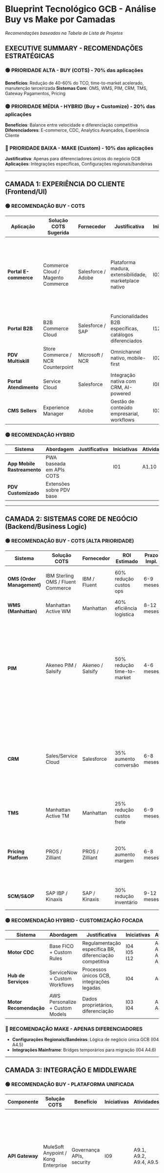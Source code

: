 Blueprint Tecnológico GCB - Análise Buy vs Make por Camadas
===========================================================
_Recomendações baseadas na Tabela de Lista de Projetos_

EXECUTIVE SUMMARY - RECOMENDAÇÕES ESTRATÉGICAS
----------------------------------------------

### 🟢 PRIORIDADE ALTA - BUY (COTS) - 70% das aplicações

**Benefícios**: Redução de 40-60% do TCO, time-to-market acelerado, manutenção terceirizada **Sistemas Core**: OMS, WMS, PIM, CRM, TMS, Gateway Pagamentos, Pricing

### 🟡 PRIORIDADE MÉDIA - HYBRID (Buy + Customize) - 20% das aplicações

**Benefícios**: Balance entre velocidade e diferenciação competitiva **Diferenciadores**: E-commerce, CDC, Analytics Avançados, Experiência Cliente

### 🔴 PRIORIDADE BAIXA - MAKE (Custom) - 10% das aplicações

**Justificativa**: Apenas para diferenciadores únicos do negócio GCB **Aplicações**: Integrações específicas, Configurações regionais/bandeiras

* * *

CAMADA 1: EXPERIÊNCIA DO CLIENTE (Frontend/UI)
----------------------------------------------

### 🟢 **RECOMENDAÇÃO BUY - COTS**

| Aplicação | Solução COTS Sugerida | Fornecedor | Justificativa | Iniciativas | Atividades | Obs. |
| --- | --- | --- | --- | --- | --- | --- |
| **Portal E-commerce** | Commerce Cloud / Magento Commerce | Salesforce / Adobe | Plataforma madura, extensibilidade, marketplace nativo | I03 |  A3.4, A3.6, A3.7, A3.8, A3.12  |  A busca inteligente, como **Algolia** ou **Elasticsearch**, é um "Quick Win" estratégico que visa melhorar a conversão do e-commerce |
| **Portal B2B** | B2B Commerce Cloud | Salesforce / SAP | Funcionalidades B2B específicas, catálogos diferenciados | I12 | A12.1, A12.2, A12.4 | |
| **PDV Multiskill** | Store Commerce / NCR Counterpoint | Microsoft / NCR | Omnichannel nativo, mobile-first |I02 | A2.1, A2.8, A2.11, A2.12 | |
| **Portal Atendimento** | Service Cloud | Salesforce | Integração nativa com CRM, AI-powered | I08 | A8.1 | |
| **CMS Sellers** | Experience Manager | Adobe | Gestão de conteúdo empresarial, workflows | I03 | A3.9, A3.10 | |

### 🟡 **RECOMENDAÇÃO HYBRID**

| Sistema | Abordagem | Justificativa | Iniciativas | Atividades | Obs. |
| --- | --- | --- | --- | --- | --- |
|**App Mobile Rastreamento**|PWA baseada em APIs COTS | | I01 | A1.10 | |
|**PDV Customizado**|Extensões sobre PDV base | | |  | |

* * *

CAMADA 2: SISTEMAS CORE DE NEGÓCIO (Backend/Business Logic)
-----------------------------------------------------------

### 🟢 **RECOMENDAÇÃO BUY - COTS (ALTA PRIORIDADE)**

| Sistema | Solução COTS | Fornecedor | ROI Estimado | Prazo Impl. | Iniciativas | Atividades | Obs. |
| --- | --- | --- | --- | --- | --- | --- | --- |
| **OMS (Order Management)** | IBM Sterling OMS / Fluent Commerce | IBM / Fluent | 60% redução custos ops | 6-9 meses | I01<br> I03<br> I02<br> I08<br> I06 | A1.2, A1.4<br> A3.6<br> A2.7<br> A8.6<br> A6.7 | |
| **WMS (Manhattan)** | Manhattan Active WM | Manhattan | 40% eficiência logística | 8-12 meses | I01<br> I06<br> I02 |  A1.9 <br> A6.3, A6.5<br> A2.10 | |
| **PIM** | Akeneo PIM / Salsify | Akeneo / Salsify | 50% redução time-to-market | 4-6 meses | I03 | A3.2 | O **PIM Akeneo** é listado como um "Quick Win" estratégico para o Catálogo Unificado (E01), visando ter o catálogo pronto em 1/3 do tempo atual |
| **CRM** | Sales/Service Cloud | Salesforce | 35% aumento conversão | 6-8 meses |I01<br> I02<br> I04<br> I05<br> I07<br> I08 | A1.1<br> A2.13<br> A4.8<br> A5.5<br> A7.3<br> A8.3, A8.7 | O **Salesforce CRM** é um "Quick Win" para a Visão Cliente (E04), visando aumentar a eficiência dos vendedores |
| **TMS** | Manhattan Active TM | Manhattan | 25% redução custos frete | 6-9 meses | I01 | A1.3 | |
| **Pricing Platform** | PROS / Zilliant | PROS / Zilliant | 20% aumento margem | 6-8 meses | I07 | A7.1, A7.4 | O **Pricing Dinâmico** é um "Quick Win" estrutural que busca aumentar a margem líquida |
| **SCM/S&OP** | SAP IBP / Kinaxis | SAP / Kinaxis | 30% redução inventário | 9-12 meses | I01<br> I06 | A1.8<br> A6.1, A6.5, A6.10 | |

### 🟡 **RECOMENDAÇÃO HYBRID - CUSTOMIZAÇÃO FOCADA**

| Sistema | Abordagem | Justificativa | Iniciativas | Atividades | Obs. |
| --- | --- | --- | --- | --- | --- |
| **Motor CDC** | Base FICO + Custom Rules | Regulamentação específica BR, diferenciação competitiva | I04 <br> I05<br> I12 | A4.8<br> A5.1, A5.2, A5.3<br> A12.5 | |
| **Hub de Serviços** | ServiceNow + Custom Workflows | Processos únicos GCB, integrações legadas | I04 | A4.4, A4.6 | |
| **Motor Recomendação** | AWS Personalize + Custom Models | Dados proprietários, diferenciação |  I03<br> I04 | A3.5<br> A4.2 | |

### 🔴 **RECOMENDAÇÃO MAKE - APENAS DIFERENCIADORES**

*   **Configurações Regionais/Bandeiras**: Lógica de negócio única GCB (I04 A4.5)
*   **Integrações Mainframe**: Bridges temporários para migração (I04 A4.6)

* * *

CAMADA 3: INTEGRAÇÃO E MIDDLEWARE
---------------------------------

### 🟢 **RECOMENDAÇÃO BUY - PLATAFORMA UNIFICADA**

| Componente | Solução COTS | Benefício | Iniciativas | Atividades | Obs. |
| --- | --- | --- | --- | --- | --- |
| **API Gateway** | MuleSoft Anypoint / Kong Enterprise | Governança APIs, security | I09 | A9.1, A9.2, A9.4, A9.5 | O **Adyen Payment Hub** é um "Super Quick Win" e o **Gateway Pagamentos Unificado** é um "Quick Win" estratégico, com foco em aumentar a conversão |
| **ESB/iPaaS** | MuleSoft / Boomi / Azure Logic Apps | Integrações pré-construídas | | | |
| **Gateway Pagamentos** | Adyen / Stripe Connect | PCI compliance, métodos locais | | | |
| **Hub Conciliação** | Adyen Financial Platforms | Automação 95% conciliação | I02<br> I09<br> I12 | A2.4<br> A9.8<br> A12.3 | |

### 🟡 **HYBRID - CONFIGURAÇÃO INTENSIVA**

| Sistema | Abordagem | Justificativa | Iniciativas | Atividades | Obs. |
| --- | --- | --- | --- | --- | --- |
|**Hub Fretes**| Plataforma base + integrações regionais | Integração dos canais com novo hub de fretes e construção de torre de controle unificada com solução de TMS" se alinha com o Hub Fretes | I01 | A1.3 |  |
|**Hub Pedidos** | OMS COTS + orchestration customizada | Integração dos canais com hub de pedidos unificado e configurável entre canais e bandeiras" é diretamente relacionada ao Hub Pedidos | I01 | A1.4 | O "Orquestrador Pedidos" é um "Quick Win" para a Gestão de Pedidos (E02) visando uma experiência de checkout unificada |

* * *

CAMADA 4: DADOS E ANALYTICS
---------------------------

### 🟢 **RECOMENDAÇÃO BUY - CLOUD NATIVE**

| Solução | Plataforma | ROI | Iniciativas | Atividades | Obs. |
| --- | --- | --- | --- | --- | --- |
| **Customer Data Platform** | Segment / Treasure Data | 40% melhoria segmentação | I01 | A1.1 | O CDP Segment é um "Quick Win" para a Visão Cliente (E04), com o objetivo de tornar as campanhas mais efetivas<br>A CDP + Segmentação Avançada é um "Quick Win" estrutural para efetividade de campanhas e personalização |
| **Advanced Analytics** | Databricks / Snowflake | 50% redução time-to-insight | I01<br>I05<br> I06<br> I07 | A1.6<br>A5.4<br> A6.11<br> A7.5 | |
| **BI/Dashboards** | Tableau / PowerBI | 60% redução relatórios manuais | | | Analytics em Tempo Real (Tableau/PowerBI + Snowflake) é um "Quick Win" estratégico, focado em decisões data-driven e otimização de estoque |
| **ML/AI Platform** | AWS SageMaker / Azure ML | 30% aumento precisão modelos | I03 | A3.5 | "AI/ML avançado" é uma fase de otimização futura no roadmap |

### 🟡 **HYBRID - DADOS PROPRIETÁRIOS**

| Sistema | Abordagem | Justificativa | Iniciativas | Atividades | Obs. |
| --- | --- | --- | --- | --- | --- |
|**Loyalty Engine** | Base Salesforce + regras customizadas | | I02<br> I04<br> I05 | A2.5, A2.13<br> A4.8<br> A5.5 | O Loyalty Unificado é um "Quick Win" para a Visão Cliente (E04), visando aumentar a frequência de compra de clientes VIP |
|**Analytics CDC** | Plataforma ML + modelos proprietários | | I05 | A5.4 | |

* * *

CAMADA 5: INFRAESTRUTURA E SEGURANÇA
------------------------------------

### 🟢 **RECOMENDAÇÃO BUY - CLOUD FIRST**

| Componente | Solução | Justificativa | Iniciativas | Atividades | Obs. |
| --- | --- | --- | --- | --- | --- |
| **Cloud Infrastructure** | AWS / Azure Multi-Region | Elasticidade, disaster recovery |I02 | A2.2 | Finalizar a migração de 10 funcionalidades legadas do Mainframe por meio de modernização para cloud" é uma atividade direta. A estratégia geral do blueprint é "Cloud First" e "AWS-FIRST" |
| **Security/Identity** | Okta / Azure AD | Compliance, SSO omnichanal | I08 | A8.4 | |
| **Monitoring** | Datadog / New Relic | Observabilidade full-stack | | | O New Relic/Datadog é um "Super Quick Win" e o API Gateway + Monitoramento é um "Quick Win" estratégico, ambos visando visibilidade total dos sistemas e alertas proativos |
| **Backup/DR** | Veeam Cloud / AWS Backup | RTO/RPO garantidos | | | |

* * *

🚀 QUICK WINS DETALHADOS POR INICIATIVA ESTRUTURANTE
----------------------------------------------------

### **E01 - CATÁLOGO UNIFICADO - Quick Wins**

| Solução | Prazo | Investimento | ROI 6M | Benefício Chave |
| --- | --- | --- | --- | --- |
| **PIM Akeneo** | 12 sem | R$ 2.5M | R$ 12M | Catálogo em 1/3 do tempo atual |
| **Elastic Search** | 8 sem | R$ 800K | R$ 28M | +18% conversão por busca relevante |
| **CDN Global** | 4 sem | R$ 400K | R$ 5M | +2s velocidade = +7% conversão |

### **E02 - GESTÃO PEDIDOS - Quick Wins**

| Solução | Prazo | Investimento | ROI 6M | Benefício Chave |
| --- | --- | --- | --- | --- |
| **OMS Fluent Lite** | 16 sem | R$ 4M | R$ 25M | -30% cancelamentos por ruptura |
| **Orquestrador Pedidos** | 12 sem | R$ 2M | R$ 15M | Unified checkout experience |
| **Tracking em Tempo Real** | 8 sem | R$ 1.2M | R$ 8M | -50% chamados "onde está?" |

### **E03 - ESTOQUE OTIMIZADO - Quick Wins**

| Solução | Prazo | Investimento | ROI 6M | Benefício Chave |
| --- | --- | --- | --- | --- |
| **Demand Sensing** | 12 sem | R$ 3M | R$ 35M | -25% ruptura itens A |
| **Inventory Visibility** | 8 sem | R$ 1.5M | R$ 18M | Ship-from-store habilitado |
| **Smart Replenishment** | 16 sem | R$ 2.8M | R$ 22M | -15% estoque morto |

### **E04 - VISÃO CLIENTE - Quick Wins**

| Solução | Prazo | Investimento | ROI 6M | Benefício Chave |
| --- | --- | --- | --- | --- |
| **Salesforce CRM** | 16 sem | R$ 5M | R$ 38M | +25% eficiência vendedores |
| **CDP Segment** | 12 sem | R$ 2.2M | R$ 22M | Campanhas 3x mais efetivas |
| **Loyalty Unificado** | 20 sem | R$ 3.5M | R$ 30M | +40% frequência compra clientes VIP |

* * *

## Tabela de Lista de Projetos

| Iniciativa | Atividade | Descrição | Estruturante | T-shirt | Dados | Front | Integração | Back |
| --- | --- | --- | --- | --: | --: | --: | --: | --: |
| I01 | ​A1.1 | ​Integração dos canais com a nova base centralizada de clientes | E04 | P | x | x |
| I01 | A1.10 | Implementação de novas tecnologias de rastreio e monitoramento de cargas (beacon, smart tags e etc) |  |  |  |
| I01 | ​A1.2 | Implementação de OMS e Gestão Avançada de Pedidos | E02 | G | x | x | x |
| I01 | ​A1.3 | ​Integração dos canais com novo hub de fretes e construção de torre de controle unificada com solução de TMS | E03 | M | x | x | x |
| I01 | A1.4 | ​Integração dos canais com hub de pedidos unificado e configurável entre canais e bandeiras | E02 | M | x | x | x | x |
| I01 | A1.5 | Desenvolvimento de novas modalidades de frete focadas em regionalização de embarcadores |  |  |  |
| I01 | A1.6 | Advanced Analytics para aumentar assertividade e informatividade da torre de controle |  |  |  |
| I01 | A1.7 | Evolução de capacidades de logistica reversa  |  |  |  |
| I01 | A1.8 | Integração WMS com plataformas de S&OP |  |  |  |
| I01 | A1.9 | Integração Manhattan com ERP (SAP) e remoção de legado |  |  |  |
| I12 | A12.1 | Nova plataforma de gestão de sortimentos para B2B |  | P | x | x | x |
| I12 | A12.2 | Desenvolvimento de nova loja integrada |  | M | x | x | x |
| I12 | A12.3 | Integração automatica com ERP para conciliação automatica |  | M | x | x | x |
| I12 | A12.4 | Nova plataforma de administração para B2B |  | M | x | x | x |
| I12 | A12.5 | Desenvolvimento de componente de CDC integrado para B2B |  | M | x | x | x |
| I12 | A12.6 | Desenvolvimento de componente de S&S integrado para B2B |  | M | x | x | x |
| I02 | A2.1 | Modernização PDV Multiskill Desk e Mobile e Estudo de PDV COTS | - | 2M | x | x | x |
| I02 | A2.10 | Integração retaguarda com ERP e WMS |  |  |  |
| I02 | A2.11 | Implementação PDV Vanilla |  |  |  |
| I02 | A2.12 | Customização PDV |  |  |  |
| I02 | A2.13 | Integração Loyalty/CRM |  |  |  |
| I02 | A2.2 | Finalizar a migração de 10 funcionalidades legadas do Mainframe por meio de modernização para cloud | - | 2M | x | x | x |
| I02 | A2.3 | Habilitação de oferta de produtos complementares (cross-sell e up-sell) para múltiplos itens | I03, E01, E03 | G | x | x | x |
| I02 | A2.3 | Habilitação de oferta de produtos complementares (cross-sell e up-sell) para múltiplos itens | E01 | G |  |
| I02 | A2.3 | Habilitação de oferta de produtos complementares (cross-sell e up-sell) para múltiplos itens | E03 | G |  |
| I02 | A2.4 | ​Automatização do processo de conciliação de pagamentos para eliminar erros e riscos financeiros | E03 |  | x | x | x |
| I02 | A2.5 | ​Integração com parceiros e programas de fidelidade |  - |  | x | x | x |
| I02 | A2.6 | Seleção de Retaguarda de Loja - Mercado |  |  |  |
| I02 | A2.7 | Integração com OMS |  |  |  |
| I02 | A2.8 | Seleção de PDV- Mercado |  |  |  |
| I02 | A2.9 | Implementação Retaguarda |  |  |  |
| I03 | A3.1 | ​Redesenho do Customer Journey da jornada de busca (filtros, selos e flags) integrada ao novo catalogo de produtos | E01 | G | x | x | x |
| I03 | A3.10 | Desenvolvimento de nova plataforma para sellers |  | G | x | x | x | x |
| I03 | A3.11 | Rankeamento de Sellers |  | P | x | x | x |
| I03 | A3.12 | Experiencia personalizada da jornada do cliente |  | G | x | x | x | x |
| I03 | A3.2 | Integração com solução de Gestão do Catálogo e Informações de Produtos (PIM) | E01, E02 | P | x | x | x |
| I03 | A3.2 | Integração com solução de Gestão do Catálogo e Informações de Produtos (PIM) | E01 | P |  |
| I03 | A3.2 | Integração com solução de Gestão do Catálogo e Informações de Produtos (PIM) | E02 | P |  |
| I03 | A3.3 | ​Melhorias na jornada de PDP (fechamento de compra, reviews, características do produto, entre outros)  | E02, E04 | M | x | x | x |
| I03 | A3.3 | ​Melhorias na jornada de PDP (fechamento de compra, reviews, características do produto, entre outros)  | E02 | M |  |
| I03 | A3.3 | ​Melhorias na jornada de PDP (fechamento de compra, reviews, características do produto, entre outros)  | E04 | M |  |
| I03 | A3.4 | ​Redesenho do Customer Journey em outras jornadas (carrinho e checkout) | E01 | G |  |
| I03 | A3.4 | ​Redesenho do Customer Journey em outras jornadas (carrinho e checkout) | E02 | G |  |
| I03 | A3.4 | ​Redesenho do Customer Journey em outras jornadas (carrinho e checkout) | E03 | G |  |
| I03 | A3.4 | ​Redesenho do Customer Journey em outras jornadas (carrinho e checkout) | E01, E02, E03 | G | x | x | x | x |
| I03 | A3.5 | ​Desenvolvimento de motor com AI de recomendação de produtos de vitrine para o perfil do cliente | E04 | M | x | x | x | x |
| I03 | A3.6 | Integração plataforma de e-commerce com OMS |  | P |  | x | x |
| I03 | A3.7 | Seleção e implementação de nova plataforma de e-commerce  |  | G | X | X | X | X |
| I03 | A3.8 | Integração da nova plataforma com ERP e WMS |  | P |  | x | x |
| I03 | A3.9 | Implementação de novo CMS para base de Sellers |  | G | x | x | x | x |
| I04 | A4.1 | ​Integração com CDC para obtenção de dados de fim de contrato para oferta de serviços | I05 | PP |  | x | x |
| I04 | A4.10 | Desenvolvimento de módulo de campanhas para S&S |  | M | x | x | x | x |
| I04 | A4.2 | ​Criação de motor de recomendações de serviços (Visão Relacional das Capacidades) | E01, E04 | 2M | x | x | x |
| I04 | A4.2 | ​Criação de motor de recomendações de serviços (Visão Relacional das Capacidades) | E01 | 2M |  |
| I04 | A4.2 | ​Criação de motor de recomendações de serviços (Visão Relacional das Capacidades) | E04 | 2M |  |
| I04 | A4.3 | ​Adequação da jornada para incluir as ofertas de serviços ao longo da experiência do cliente |  - | M | x | x | x |
| I04 | A4.4 | ​Definição de um hub de serviços unificado e desacoplado do mainframe |  - | 2P | x | x | x |
| I04 | A4.5 | Implementação de primeira fase de arquitetura para configurações a níveis regionais |  - | 2P | x | x |
| I04 | A4.6 | Atualização do hub de serviços habilitando que seja ​configurável a nível regional entre canais e bandeiras |  - | M | x | x | x | x |
| I04 | A4.7 | Habilitação de sistema de comissionamento para vendedores integrado ao HCM |  | P | x | x | x |
| I04 | A4.8 | Integração de motor de CDC com CRM e Loyalty |  | P |  | x | x |
| I04 | A4.9 | Integração de novas modalidades de S&S |  | P |  | x | x |
| I05 | A5.1 | ​Redesenho de motor de aprovação de CDC (configuração de ativação, taxa de juros diferenciada por item, migração da consulta CPF, cálculo de parcelas e originação de contratos para a baixa plataforma) | E1, E4  | 2P | x | x | x |
| I05 | A5.1 | ​Redesenho de motor de aprovação de CDC (configuração de ativação, taxa de juros diferenciada por item, migração da consulta CPF, cálculo de parcelas e originação de contratos para a baixa plataforma) | E01 | 2P |  |
| I05 | A5.1 | ​Redesenho de motor de aprovação de CDC (configuração de ativação, taxa de juros diferenciada por item, migração da consulta CPF, cálculo de parcelas e originação de contratos para a baixa plataforma) | E04 | 2P |  |
| I05 | A5.2 | ​Habilitação CDC para carrinho misto (1P e 3P) e múltiplos itens (lojas físicas) | E01 | 2P | x | x | x |
| I05 | A5.3 | ​Revisão da jornada CDC para acelerar fluxo de aprovação | E01, E04 | 2P | x | x | x |
| I05 | A5.3 | ​Revisão da jornada CDC para acelerar fluxo de aprovação | E01 | 2P |  |
| I05 | A5.3 | ​Revisão da jornada CDC para acelerar fluxo de aprovação | E04 | 2P |  |
| I05 | A5.4 | ​Advanced Analytics para segmentação de ofertas e uso de leads com CDC | - | #N/D | x | x | x | x |
| I05 | A5.5 | Integração com CRM e Loyalty |  |  |  |
| I05 | A5.6 | Desenvolvimento de novos produtos de crédito (consignado, empréstimo pessoal, consórcio e etc) |  |  |  |
| I05 | A5.7 | Integração com novos Bureaus |  |  |  |
| I05 | A5.8 | Desenvolvimento de CDC para Sellers e Parceiros |  |  |  |
| I06 | A6.1 | ​Otimização do fluxo de abastecimento com ferramentas de Inteligência Logística e SCM | E03 | P | x | x | x |
| I06 | A6.10 | Integração de SCM e S&OP e plataforma de alocação de sellers no fulfillment |  |  |  |
| I06 | A6.11 | Advanced Analytics para requisição e solicitação de abastecimento automatico |  |  |  |
| I06 | A6.2 | ​Desenvolvimento de capacidade de Remessa Consignada | E03 | G | x | x | x |
| I06 | A6.3 | ​Evolução dos processos, ferramentas e capacidades de fullfilment no Manhattan integradas com ISLS (In-Store Logistics System) | E03 | G | x | x | x |
| I06 | A6.4 | ​Desenvolvimento de capacidades para habilitação e integração no Vende+ | E03 | M | x | x | x |
| I06 | A6.5 | ​Automação de processos e ferramentas de S&OP integradas ao WMS como fonte única da verdade para dados de estoques | E03 | M | x | x | x |
| I06 | A6.6 | Integração para emissão de notas com parceiros |  |  |  |
| I06 | A6.7 | Integração com OMS para pedidos 3P |  |  |  |
| I06 | A6.8 | Integração com CBFull para 3P em fulfillment |  |  |  |
| I06 | A6.9 | Desenvolvimento de plataforma alocação de sellers no fulfillment |  |  |  |
| I07 | A7.1 | Implementação de plataforma de pricing integrada |  | P | x | x | x |
| I07 | A7.2 | Implementação de ferramenta de oferta |  | M | x | x | x |
| I07 | A7.3 | Integração de ferramenta de oferta com CRM |  | M | x | x | x |
| I07 | A7.4 | Parametrização de regras e condições de promocionamento |  | M | x | x | x |
| I07 | A7.5 | Integração com e-commerce para captua e interpretação de informações |  | M | x | x | x |
| I07 | A7.5 | Advanced Analitycs para recomendação de ofertas |  | M | x | x | x |
| I08 | A8.1 | Nova plataforma de atendimento ao consumidor |  | M | x | x | x |
| I08 | A8.2 | Modernização de plataformas de CCM |  | M | x | x | x |
| I08 | A8.3 | Integração de CRM sanitizado com canais de atendimento |  | M | x | x | x |
| I08 | A8.4 | Implementação de Sistema de antifraude para programas de pontos |  | M | x | x | x |
| I08 | A8.5 | Integração com Plataforma de CDC e S&S para ativação |  | M | x | x | x |
| I08 | A8.6 | Integração de plataforma de atendimento com OMS para acompanhamento de pedidos |  | M | x | x | x |
| I08 | A8.7 | Integração de plataforma de CCM com CRM para ativação |  | M | x | x | x |
| I09 | A9.1 | ​Implementação de solução de gateway de pagamentos alinhado com as necessidades do negocio |  - | 2P | x | x | x |
| I09 | A9.2 | ​Implementação de novos métodos de pagamento – Google Pay & Rev Pix |  - | G | x | x | x | x |
| I09 | A9.3 | ​Desenvolvimento de integrações multicanal | E01 | P |  | x | x |
| I09 | A9.4 | ​Criação de hub central configurável e desacoplado do mainframe para meios de pagamento omnicanal | E03 | 2M | x | x | x | x |
| I09 | A9.5 | Implementação de novos meios de pagamento - Apple Pay, carteiras digitais |  |  |  |
| I09 | A9.6 | Modernização adquirentes |  |  |  |
| I09 | A9.7 | Harmonização de adquirentes e hub de pagamentos fisico e digital |  |  |  |
| I09 | A9.8 | Integração de conciliação bancária com ERP |  |  |  |
